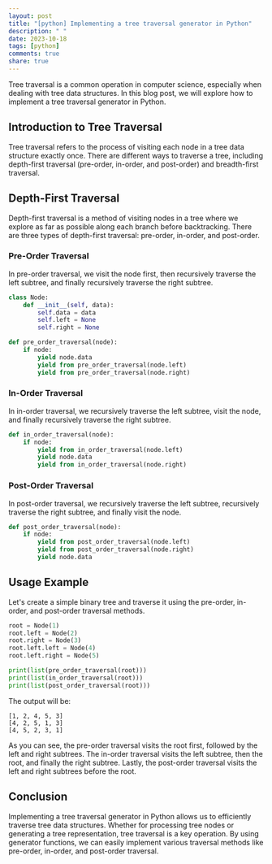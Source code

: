 ```yaml
---
layout: post
title: "[python] Implementing a tree traversal generator in Python"
description: " "
date: 2023-10-18
tags: [python]
comments: true
share: true
---
```


Tree traversal is a common operation in computer science, especially when dealing with tree data structures. In this blog post, we will explore how to implement a tree traversal generator in Python.

## Introduction to Tree Traversal

Tree traversal refers to the process of visiting each node in a tree data structure exactly once. There are different ways to traverse a tree, including depth-first traversal (pre-order, in-order, and post-order) and breadth-first traversal.

## Depth-First Traversal

Depth-first traversal is a method of visiting nodes in a tree where we explore as far as possible along each branch before backtracking. There are three types of depth-first traversal: pre-order, in-order, and post-order.

### Pre-Order Traversal

In pre-order traversal, we visit the node first, then recursively traverse the left subtree, and finally recursively traverse the right subtree.

```python
class Node:
    def __init__(self, data):
        self.data = data
        self.left = None
        self.right = None

def pre_order_traversal(node):
    if node:
        yield node.data
        yield from pre_order_traversal(node.left)
        yield from pre_order_traversal(node.right)
```

### In-Order Traversal

In in-order traversal, we recursively traverse the left subtree, visit the node, and finally recursively traverse the right subtree.

```python
def in_order_traversal(node):
    if node:
        yield from in_order_traversal(node.left)
        yield node.data
        yield from in_order_traversal(node.right)
```

### Post-Order Traversal

In post-order traversal, we recursively traverse the left subtree, recursively traverse the right subtree, and finally visit the node.

```python
def post_order_traversal(node):
    if node:
        yield from post_order_traversal(node.left)
        yield from post_order_traversal(node.right)
        yield node.data
```

## Usage Example

Let's create a simple binary tree and traverse it using the pre-order, in-order, and post-order traversal methods.

```python
root = Node(1)
root.left = Node(2)
root.right = Node(3)
root.left.left = Node(4)
root.left.right = Node(5)

print(list(pre_order_traversal(root)))
print(list(in_order_traversal(root)))
print(list(post_order_traversal(root)))
```

The output will be:

```
[1, 2, 4, 5, 3]
[4, 2, 5, 1, 3]
[4, 5, 2, 3, 1]
```

As you can see, the pre-order traversal visits the root first, followed by the left and right subtrees. The in-order traversal visits the left subtree, then the root, and finally the right subtree. Lastly, the post-order traversal visits the left and right subtrees before the root.

## Conclusion

Implementing a tree traversal generator in Python allows us to efficiently traverse tree data structures. Whether for processing tree nodes or generating a tree representation, tree traversal is a key operation. By using generator functions, we can easily implement various traversal methods like pre-order, in-order, and post-order traversal.